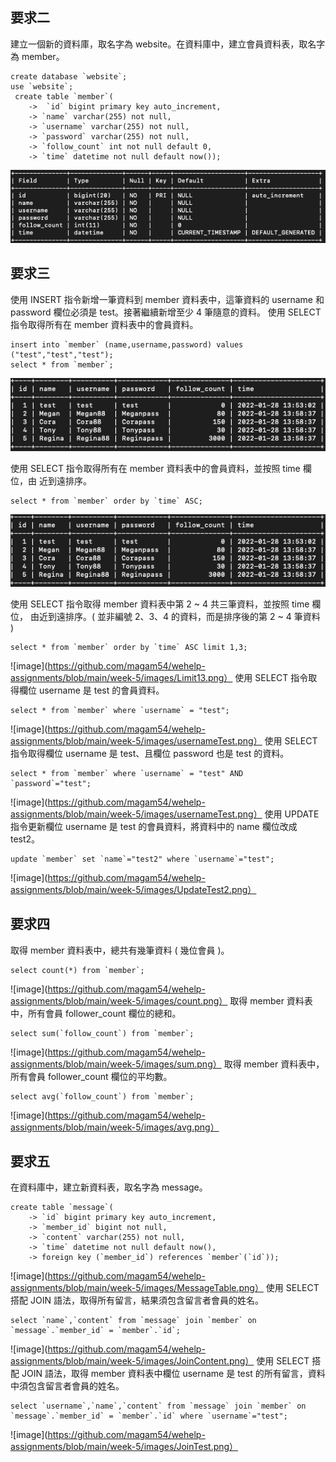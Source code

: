 

## 要求二
建立一個新的資料庫，取名字為 website。在資料庫中，建立會員資料表，取名字為 member。
```mysql
create database `website`;
use `website`;
 create table `member`(
    ->  `id` bigint primary key auto_increment,
    -> `name` varchar(255) not null,
    -> `username` varchar(255) not null,
    -> `password` varchar(255) not null,
    -> `follow_count` int not null default 0,
    -> `time` datetime not null default now());

```
![image](https://github.com/magam54/wehelp-assignments/blob/main/week-5/images/MemberTable.png)

## 要求三
使用 INSERT 指令新增一筆資料到 member 資料表中，這筆資料的 username 和 password 欄位必須是 test。接著繼續新增至少 4 筆隨意的資料。
使用 SELECT 指令取得所有在 member 資料表中的會員資料。

```mysql
insert into `member` (name,username,password) values ("test","test","test");
select * from `member`;
```
![image](https://github.com/magam54/wehelp-assignments/blob/main/week-5/images/showMemberTable.png)

使用 SELECT 指令取得所有在 member 資料表中的會員資料，並按照 time 欄位，由
近到遠排序。

```mysql
select * from `member` order by `time` ASC;
```
![image](https://github.com/magam54/wehelp-assignments/blob/main/week-5/images/OrderByASC.png)

使用 SELECT 指令取得 member 資料表中第 2 ~ 4 共三筆資料，並按照 time 欄位，
由近到遠排序。( 並非編號 2、3、4 的資料，而是排序後的第 2 ~ 4 筆資料 )
```mysql
select * from `member` order by `time` ASC limit 1,3;
```
![image](https://github.com/magam54/wehelp-assignments/blob/main/week-5/images/Limit13.png）
使用 SELECT 指令取得欄位 username 是 test 的會員資料。
```mysql
select * from `member` where `username` = "test";
```
![image](https://github.com/magam54/wehelp-assignments/blob/main/week-5/images/usernameTest.png）
使用 SELECT 指令取得欄位 username 是 test、且欄位 password 也是 test 的資料。
```mysql
select * from `member` where `username` = "test" AND `password`="test";
```
![image](https://github.com/magam54/wehelp-assignments/blob/main/week-5/images/usernameTest.png）
使用 UPDATE 指令更新欄位 username 是 test 的會員資料，將資料中的 name 欄位改成 test2。
```mysql
update `member` set `name`="test2" where `username`="test";
```
![image](https://github.com/magam54/wehelp-assignments/blob/main/week-5/images/UpdateTest2.png）

## 要求四
取得 member 資料表中，總共有幾筆資料 ( 幾位會員 )。
```mysql
select count(*) from `member`;
```
![image](https://github.com/magam54/wehelp-assignments/blob/main/week-5/images/count.png）
取得 member 資料表中，所有會員 follower_count 欄位的總和。
```mysql
select sum(`follow_count`) from `member`;
```
![image](https://github.com/magam54/wehelp-assignments/blob/main/week-5/images/sum.png）
取得 member 資料表中，所有會員 follower_count 欄位的平均數。
```mysql
select avg(`follow_count`) from `member`;
```
![image](https://github.com/magam54/wehelp-assignments/blob/main/week-5/images/avg.png）

## 要求五
在資料庫中，建立新資料表，取名字為 message。
```mysql
create table `message`(
    -> `id` bigint primary key auto_increment,
    -> `member_id` bigint not null,
    -> `content` varchar(255) not null,
    -> `time` datetime not null default now(),
    -> foreign key (`member_id`) references `member`(`id`));
```
![image](https://github.com/magam54/wehelp-assignments/blob/main/week-5/images/MessageTable.png）
使用 SELECT 搭配 JOIN 語法，取得所有留言，結果須包含留言者會員的姓名。
```mysql
select `name`,`content` from `message` join `member` on `message`.`member_id` = `member`.`id`;
```
![image](https://github.com/magam54/wehelp-assignments/blob/main/week-5/images/JoinContent.png）
使用 SELECT 搭配 JOIN 語法，取得 member 資料表中欄位 username 是 test 的所有留言，資料中須包含留言者會員的姓名。
```mysql
select `username`,`name`,`content` from `message` join `member` on `message`.`member_id` = `member`.`id` where `username`="test";
```
![image](https://github.com/magam54/wehelp-assignments/blob/main/week-5/images/JoinTest.png）
